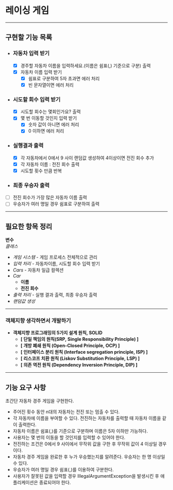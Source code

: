 # 레이싱 게임
*****
## 구현할 기능 목록

- ### 자동차 입력 받기
  - [x] 경주할 자동차 이름을 입력하세요.(이름은 쉼표(,) 기준으로 구분) 출력
  - [x] 자동차 이름 입력 받기
    - [x] 쉼표로 구분하여 5자 초과면 에러 처리
    - [x] 빈 문자열이면 에러 처리

- ### 시도할 회수 입력 받기
  - [x] 시도할 회수는 몇회인가요? 출력
  - [x] 몇 번 이동할 것인지 입력 받기
    - [x] 숫자 값이 아니면 에러 처리
    - [x] 0 이하면 에러 처리

- ### 실행결과 출력
  - [x] 각 자동차에서 0에서 9 사이 랜덤값 생성하여 4이상이면 전진 회수 추가
  - [x] 각 자동차 이름 : 전진 회수 출력
  - [x] 시도할 횟수 만큼 반복

- ### 최종 우승자 출력
- [ ] 전진 회수가 가장 많은 자동차 이름 출력
- [ ] 우승자가 여러 명일 경우 쉼표로 구분하여 출력

****

## 필요한 항목 정리
**변수**  
*클래스*

- *게임 시스템* - 게임 프로세스 전체적으로 관리
- *입력 처리* - 자동차이름, 시도할 회수 입력 받기
- *Cars* - 자동차 일급 컬렉션
- *Car*
  - **이름**
  - **전진 회수**
- *출력 처리* - 실행 결과 출력, 최종 우승자 출력
- *랜덤값 생성*


****

### 객체지향 생각하면서 개발하기
- ****객체지향 프로그래밍의 5가지 설계 원칙, SOLID****
  - ****[ 단일 책임의 원칙(SRP, Single Responsibility Principle) ]****
  - ****[ 개방 폐쇄 원칙 (Open-Closed Principle, OCP) ]****
  - ****[ 인터페이스 분리 원칙 (Interface segregation principle, ISP) ]****
  - ****[ 리스코프 치환 원칙 (Liskov Substitution Principle, LSP) ]****
  - ****[ 의존 역전 원칙 (Dependency Inversion Principle, DIP) ]****
****
## 기능 요구 사항

초간단 자동차 경주 게임을 구현한다.

- 주어진 횟수 동안 n대의 자동차는 전진 또는 멈출 수 있다.
- 각 자동차에 이름을 부여할 수 있다. 전진하는 자동차를 출력할 때 자동차 이름을 같이 출력한다.
- 자동차 이름은 쉼표(,)를 기준으로 구분하며 이름은 5자 이하만 가능하다.
- 사용자는 몇 번의 이동을 할 것인지를 입력할 수 있어야 한다.
- 전진하는 조건은 0에서 9 사이에서 무작위 값을 구한 후 무작위 값이 4 이상일 경우이다.
- 자동차 경주 게임을 완료한 후 누가 우승했는지를 알려준다. 우승자는 한 명 이상일 수 있다.
- 우승자가 여러 명일 경우 쉼표(,)를 이용하여 구분한다.
- 사용자가 잘못된 값을 입력할 경우 IllegalArgumentException을 발생시킨 후 애플리케이션은 종료되어야 한다.